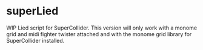 # superLied

WIP Lied script for SuperCollider. This version will only work with a monome grid and midi fighter twister attached and with the monome grid library for SuperCollider installed.
